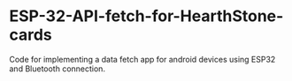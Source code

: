 # ESP-32-API-fetch-for-HearthStone-cards
Code for implementing a data fetch app for android devices using ESP32 and Bluetooth connection.
